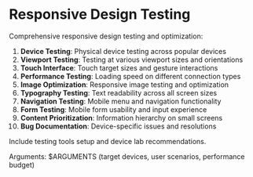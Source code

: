 # Responsive Design Testing

Comprehensive responsive design testing and optimization:

1. **Device Testing**: Physical device testing across popular devices
2. **Viewport Testing**: Testing at various viewport sizes and orientations
3. **Touch Interface**: Touch target sizes and gesture interactions
4. **Performance Testing**: Loading speed on different connection types
5. **Image Optimization**: Responsive image testing and optimization
6. **Typography Testing**: Text readability across all screen sizes
7. **Navigation Testing**: Mobile menu and navigation functionality
8. **Form Testing**: Mobile form usability and input experience
9. **Content Prioritization**: Information hierarchy on small screens
10. **Bug Documentation**: Device-specific issues and resolutions

Include testing tools setup and device lab recommendations.

Arguments: $ARGUMENTS (target devices, user scenarios, performance budget)